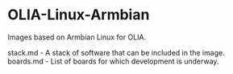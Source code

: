 # OLIA-Linux-Armbian
Images based on Armbian Linux for OLIA.  

stack.md  - A stack of software that can be included in the image.
boards.md - List of boards for which development is underway.
